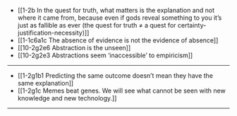 - [[1-2b In the quest for truth, what matters is the explanation and not where it came from, because even if gods reveal something to you it’s just as fallible as ever (the quest for truth ≠ a quest for certainty-justification-necessity)]]
- [[1-1c6a1c The absence of evidence is not the evidence of absence]]
- [[10-2g2e6 Abstraction is the unseen]]
- [[10-2g2e3 Abstractions seem ‘inaccessible’ to empiricism]]
---
- [[1-2g1b1 Predicting the same outcome doesn’t mean they have the same explanation]]
- [[1-2g1c Memes beat genes. We will see what cannot be seen with new knowledge and new technology.]]
---
